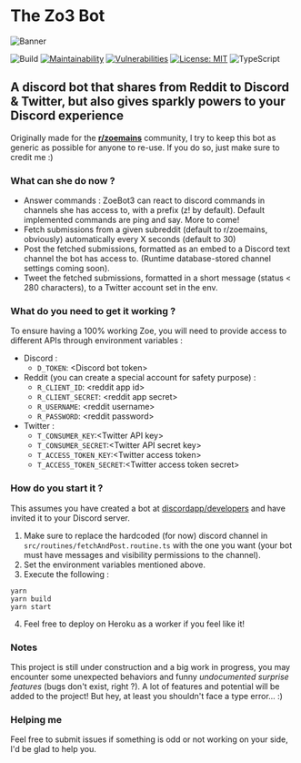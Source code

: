 # The Zo3 Bot
![Banner](https://i.imgur.com/NiXCe7Q.jpg)

![Build](https://github.com/prazdevs/zoemains-bot/workflows/Build/badge.svg?branch=master) 
[![Maintainability](https://api.codeclimate.com/v1/badges/d45a9175718fe108867b/maintainability)](https://codeclimate.com/github/prazdevs/zoemains-bot/maintainability)
[![Vulnerabilities](https://snyk.io/test/github/prazdevs/zoebot3/badge.svg)](https://snyk.io/test/github/prazdevs/zoebot3)
[![License: MIT](https://img.shields.io/badge/License-MIT-yellow.svg)](https://opensource.org/licenses/MIT) 
![TypeScript](https://badgen.net/badge/icon/TypeScript?icon=typescript&label)

## A discord bot that shares from Reddit to Discord & Twitter, but also gives sparkly powers to your Discord experience

Originally made for the **[r/zoemains](http://reddit.com/r/zoemains)** community, I try to keep this bot as generic as possible for anyone to re-use. If you do so, just make sure to credit me :)

### What can she do now ?

- Answer commands : ZoeBot3 can react to discord commands in channels she has access to, with a prefix (z! by default). Default implemented commands are ping and say. More to come!
- Fetch submissions from a given subreddit (default to r/zoemains, obviously) automatically every X seconds (default to 30)
- Post the fetched submissions, formatted as an embed to a Discord text channel the bot has access to. (Runtime database-stored channel settings coming soon).
- Tweet the fetched submissions, formatted in a short message (status < 280 characters), to a Twitter account set in the env.

### What do you need to get it working ?

To ensure having a 100% working Zoe, you will need to provide access to different APIs through environment variables :
- Discord :
  - `D_TOKEN`: \<Discord bot token\>
- Reddit (you can create a special account for safety purpose) : 
  - `R_CLIENT_ID`: \<reddit app id\>
  - `R_CLIENT_SECRET`: \<reddit app secret\>
  - `R_USERNAME`: \<reddit username\>
  - `R_PASSWORD`: \<reddit password\>
- Twitter :
  - `T_CONSUMER_KEY`:\<Twitter API key\>
  - `T_CONSUMER_SECRET`:\<Twitter API secret key\>
  - `T_ACCESS_TOKEN_KEY`:\<Twitter access token\>
  - `T_ACCESS_TOKEN_SECRET`:\<Twitter access token secret\>
  
### How do you start it ?

This assumes you have created a bot at [discordapp/developers](https://discordapp.com/developers/applications) and have invited it to your Discord server.

1. Make sure to replace the hardcoded (for now) discord channel in `src/routines/fetchAndPost.routine.ts` with the one you want (your bot must have messages and visibility permissions to the channel).
2. Set the environment variables mentioned above.
3. Execute the following :
```
yarn
yarn build
yarn start
```
4. Feel free to deploy on Heroku as a worker if you feel like it!

### Notes

This project is still under construction and a big work in progress, you may encounter some unexpected behaviors and funny *undocumented surprise features* (bugs don't exist, right ?). A lot of features and potential will be added to the project! But hey, at least you shouldn't face a type error... :)

### Helping me

Feel free to submit issues if something is odd or not working on your side, I'd be glad to help you.
